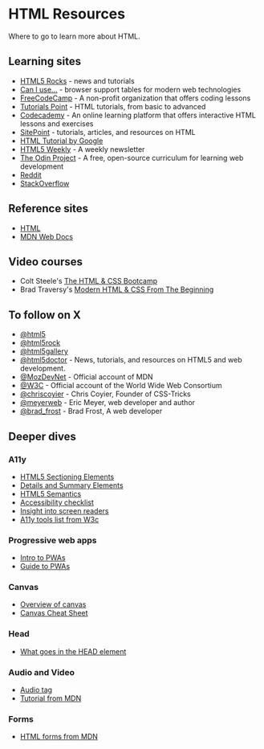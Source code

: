 # HTML Resources

Where to go to learn more about HTML.

## Learning sites
- [HTML5 Rocks](https://www.html5rocks.com/en/) - news and tutorials
- [Can I use...](https://caniuse.com/) - browser support tables for modern web technologies
- [FreeCodeCamp](https://freecodecamp.org) - A non-profit organization that offers coding lessons
- [Tutorials Point](https://tutorialspoint.com/html/index.htm) - HTML tutorials, from basic to advanced
- [Codecademy](https://codecademy.com/learn/learn-html) - An online learning platform that offers interactive HTML lessons and exercises
- [SitePoint](https://sitepoint.com/html) -  tutorials, articles, and resources on HTML
- [HTML Tutorial by Google](https://developers.google.com/web/fundamentals/html) 
- [HTML5 Weekly](https://frontendfoc.us/) - A weekly newsletter 
- [The Odin Project](https://theodinproject.com) - A free, open-source curriculum for learning web development
- [Reddit](https://www.reddit.com/r/html/)
- [StackOverflow](https://stackoverflow.com/questions/tagged/html)

## Reference sites
- [HTML](https://w3c.github.io/html/)
- [MDN Web Docs](https://developer.mozilla.org/en-US/docs/Web/HTML) 

## Video courses
- Colt Steele's [The HTML & CSS Bootcamp](https://www.udemy.com/course/html-and-css-bootcamp/)
- Brad Traversy's [Modern HTML & CSS From The Beginning](https://www.udemy.com/course/modern-html-css-from-the-beginning/)

## To follow on X
- [@html5](https://x.com/html5)
- [@html5rock](https://x.com/html5rock)
- [@html5gallery](https://x.com/html5gallery)
- [@html5doctor](https://x.com/html5doctor) - News, tutorials, and resources on HTML5 and web development.
- [@MozDevNet](https://x.com/MozDevNet) - Official account of MDN
- [@W3C](https://x.com/W3C) - Official account of the World Wide Web Consortium
- [@chriscoyier](https://x.com/chriscoyier) - Chris Coyier, Founder of CSS-Tricks
- [@meyerweb](https://x.com/meyerweb) - Eric Meyer, web developer and author 
- [@brad_frost](https://x.com/brad_frost) - Brad Frost, A web developer 


## Deeper dives
### A11y
- [HTML5 Sectioning Elements](https://blog.teamtreehouse.com/use-html5-sectioning-elements)
- [Details and Summary Elements](https://blog.teamtreehouse.com/use-details-summary-elements)
- [HTML5 Semantics](https://www.smashingmagazine.com/2011/11/html5-semantics/)
- [Accessibility checklist](https://webaim.org/standards/wcag/checklist)
- [Insight into screen readers](https://thepaciellogroup.github.io/AT-browser-tests/)
- [A11y tools list from W3c](http://www.w3.org/WAI/ER/tools/)

### Progressive web apps
- [Intro to PWAs](https://developers.google.com/web/progressive-web-apps/)
- [Guide to PWAs](https://www.smashingmagazine.com/2018/11/guide-pwa-progressive-web-applications/)

### Canvas
- [Overview of canvas](https://www.w3schools.com/tags/tag_canvas.asp)
- [Canvas Cheat Sheet](https://simon.html5.org/dump/html5-canvas-cheat-sheet.html)

### Head
- [What goes in the HEAD element](https://gethead.info/)

### Audio and Video
  - [Audio tag](https://www.w3schools.com/tags/tag_audio.asp)
  - [Tutorial from MDN](https://developer.mozilla.org/en-US/docs/Learn/HTML/Multimedia_and_embedding/Video_and_audio_content)

### Forms
- [HTML forms from MDN](https://developer.mozilla.org/en-US/docs/Learn/HTML/Forms)
